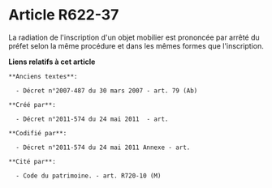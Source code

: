 # Article R622-37

La radiation de l'inscription d'un objet mobilier est prononcée par arrêté du préfet selon la même procédure et dans les
mêmes formes que l'inscription.

**Liens relatifs à cet article**

	**Anciens textes**:

	  - Décret n°2007-487 du 30 mars 2007 - art. 79 (Ab)

	**Créé par**:

	  - Décret n°2011-574 du 24 mai 2011  - art.

	**Codifié par**:

	  - Décret n°2011-574 du 24 mai 2011 Annexe - art.

	**Cité par**:

	  - Code du patrimoine. - art. R720-10 (M)
